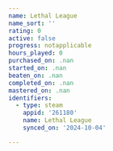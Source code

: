 ```yaml
---
name: Lethal League
name_sort: ''
rating: 0
active: false
progress: notapplicable
hours_played: 0
purchased_on: .nan
started_on: .nan
beaten_on: .nan
completed_on: .nan
mastered_on: .nan
identifiers:
  - type: steam
    appid: '261180'
    name: Lethal League
    synced_on: '2024-10-04'

---
```

